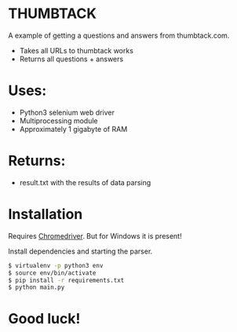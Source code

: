 # THUMBTACK

A example of getting a questions and answers from thumbtack.com.

  - Takes all URLs to thumbtack works
  - Returns all questions + answers

# Uses:

  - Python3 selenium web driver
  - Multiprocessing module
  - Approximately 1 gigabyte of RAM

# Returns:
  - result.txt with the results of data parsing

# Installation

Requires [Chromedriver](https://sites.google.com/a/chromium.org/chromedriver/downloads). But for Windows it is present!

Install dependencies and starting the parser.

```sh
$ virtualenv -p python3 env
$ source env/bin/activate
$ pip install -r requirements.txt
$ python main.py
```

# Good luck!